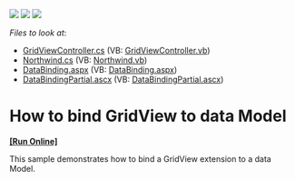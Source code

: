 <!-- default badges list -->
![](https://img.shields.io/endpoint?url=https://codecentral.devexpress.com/api/v1/VersionRange/128551101/14.1.3%2B)
[![](https://img.shields.io/badge/Open_in_DevExpress_Support_Center-FF7200?style=flat-square&logo=DevExpress&logoColor=white)](https://supportcenter.devexpress.com/ticket/details/E2830)
[![](https://img.shields.io/badge/📖_How_to_use_DevExpress_Examples-e9f6fc?style=flat-square)](https://docs.devexpress.com/GeneralInformation/403183)
<!-- default badges end -->
<!-- default file list -->
*Files to look at*:

* [GridViewController.cs](./CS/GridView.DataBinding/Controllers/GridViewController.cs) (VB: [GridViewController.vb](./VB/GridView.DataBinding/Controllers/GridViewController.vb))
* [Northwind.cs](./CS/GridView.DataBinding/Models/Northwind.cs) (VB: [Northwind.vb](./VB/GridView.DataBinding/Models/Northwind.vb))
* [DataBinding.aspx](./CS/GridView.DataBinding/Views/GridView/DataBinding.aspx) (VB: [DataBinding.aspx](./VB/GridView.DataBinding/Views/GridView/DataBinding.aspx))
* [DataBindingPartial.ascx](./CS/GridView.DataBinding/Views/GridView/DataBindingPartial.ascx) (VB: [DataBindingPartial.ascx](./VB/GridView.DataBinding/Views/GridView/DataBindingPartial.ascx))
<!-- default file list end -->
# How to bind GridView to data Model
<!-- run online -->
**[[Run Online]](https://codecentral.devexpress.com/e2830/)**
<!-- run online end -->


<p>This sample demonstrates how to bind a GridView extension to a data Model.</p>

<br/>


